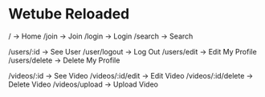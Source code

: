 # Wetube Reloaded

/ -> Home
/join -> Join
/login -> Login
/search -> Search

/users/:id -> See User
/user/logout -> Log Out
/users/edit -> Edit My Profile
/users/delete -> Delete My Profile

/videos/:id -> See Video
/videos/:id/edit -> Edit Video
/videos/:id/delete -> Delete Video
/videos/upload -> Upload Video
